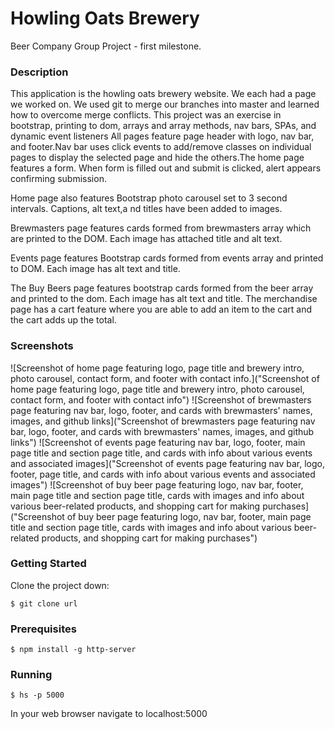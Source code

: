 # Howling Oats Brewery
Beer Company Group Project - first milestone.
### Description
This application is the howling oats brewery website. We each had a page we worked on. We used git to merge our branches into master and learned how to overcome merge conflicts. This project was an exercise in bootstrap, printing to dom, arrays and array methods, nav bars, SPAs, and dynamic event listeners
All pages feature page header with logo, nav bar, and footer.Nav bar uses click events to add/remove classes on individual pages to display the selected page and hide the others.The home page features a form. When form is filled out and submit is clicked, alert appears confirming submission.

Home page also features Bootstrap photo carousel set to 3 second intervals. Captions, alt text,a nd titles have been added to images.

Brewmasters page features cards formed from brewmasters array which are printed to the DOM. Each image has attached title and alt text.

Events page features Bootstrap cards formed from events array and printed to DOM. Each image has alt text and title.

The Buy Beers page features bootstrap cards formed from the beer array and printed to the dom. Each image has alt text and title. The merchandise page has a cart feature where you are able to add an item to the cart and the cart adds up the total.

### Screenshots
![Screenshot of home page featuring logo, page title and brewery intro, photo carousel, contact form, and footer with contact info.]("Screenshot of home page featuring logo, page title and brewery intro, photo carousel, contact form, and footer with contact info")
![Screenshot of brewmasters page featuring nav bar, logo, footer, and cards with brewmasters' names, images, and github links]("Screenshot of brewmasters page featuring nav bar, logo, footer, and cards with brewmasters' names, images, and github links")
![Screenshot of events page featuring nav bar, logo, footer, main page title and section page title, and cards with info about various events and associated images]("Screenshot of events page featuring nav bar, logo, footer, page title, and cards with info about various events and associated images")
![Screenshot of buy beer page featuring logo, nav bar, footer, main page title and section page title, cards with images and info about various beer-related products, and shopping cart for making purchases]("Screenshot of buy beer page featuring logo, nav bar, footer, main page title and section page title, cards with images and info about various beer-related products, and shopping cart for making purchases")
### Getting Started
Clone the project down:
```
$ git clone url
```
### Prerequisites
```
$ npm install -g http-server
```

### Running
```
$ hs -p 5000
```
In your web browser navigate to localhost:5000



